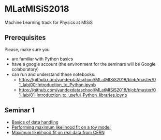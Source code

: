 # MLatMISiS2018
Machine Learning track for Physics at MISiS

## Prerequisites

Please, make sure you
- are familiar with Python basics
- have a google account (the environment for the seminars will be Google colaboratory)
- can run and understand these notebooks:
  - https://github.com/yandexdataschool/MLatMISiS2018/blob/master/01_lab/00-Introduction_to_Python.ipynb
  - https://github.com/yandexdataschool/MLatMISiS2018/blob/master/01_lab/01-Introduction_to_useful_Python_libraries.ipynb


## Seminar 1
* [Basics of data handling](https://github.com/yandexdataschool/MLatMISiS2018/blob/master/01_lab/02-Basics_of_data_handling.ipynb)
* [Performing maximum likelihood fit on a toy model](https://github.com/yandexdataschool/MLatMISiS2018/blob/master/01_lab/03-Simple_ML_Fit.ipynb)
* [Maximum likelihood fit on real data from CERN](https://github.com/yandexdataschool/MLatMISiS2018/blob/master/01_lab/04-ML_Fit_On_CMS_OpenData.ipynb)

